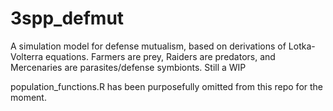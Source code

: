 # 3spp_defmut
A simulation model for defense mutualism, based on derivations of Lotka-Volterra equations. Farmers are prey, Raiders are predators, and Mercenaries are parasites/defense symbionts. Still a WIP 

population_functions.R has been purposefully omitted from this repo for the moment.
